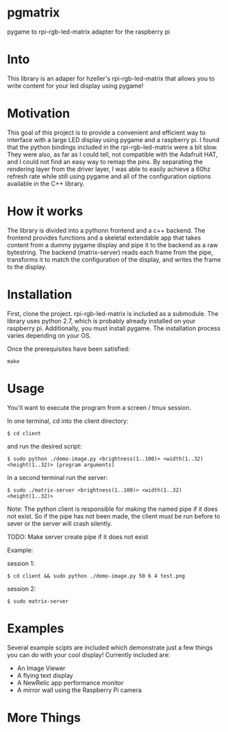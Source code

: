 # pgmatrix
pygame to rpi-rgb-led-matrix adapter for the raspberry pi

# Into
This library is an adaper for hzeller's rpi-rgb-led-matrix that allows you to write content for your led display using pygame!

# Motivation
This goal of this project is to provide a convenient and efficient way to interface with a large LED display using pygame and a raspberry pi. I found that the python bindings included in the rpi-rgb-led-matrix were a bit slow. They were also, as far as I could tell, not compatible with the Adafruit HAT, and I could not find an easy way to remap the pins. By separating the rendering layer from the driver layer, I was able to easily achieve a 60hz refresh rate while still using pygame and all of the configuration oiptions available in the C++ library.

# How it works
The library is divided into a pythonn frontend and a c++ backend. The frontend provides functions and a skeletal extendable app that takes content from a dummy pygame display and pipe it to the backend as a raw bytestring. The backend (matrix-server) reads each frame from the pipe, transforms it to match the configuration of the display, and writes the frame to the display.

# Installation
First, clone the project. rpi-rgb-led-matrix is included as a submodule.
The library uses python 2.7, which is probably already installed on your raspberry pi.
Additionally, you must install pygame. The installation process varies depending on your OS.

Once the prerequisites have been satisfied:

`make`


# Usage
You'll want to execute the program from a screen / tmux session.

In one terminal, cd into the client directory:

`$ cd client`

and run the desired script:

`$ sudo python ./demo-image.py <brightness(1..100)> <width(1..32) <height(1..32)> [program arguments]`

In a second terminal run the server:

`$ sudo ./matrix-server <brightness(1..100)> <width(1..32) <height(1..32)>`

Note: The python client is responsible for making the named pipe if it does not exist. So if the pipe has not been made, the client must be run before to sever or the server will crash silently.

TODO: Make server create pipe if it does not exist

Example:

session 1:

`$ cd client && sudo python ./demo-image.py 50 6 4 test.png`

session 2:

`$ sudo matrix-server`

# Examples

Several example scipts are included which demonstrate just a few things you can do with your cool display!
Currently included are:
- An Image Viewer
- A flying text display
- A NewRelic app performance monitor
- A mirror wall using the Raspberry Pi camera

# More Things
